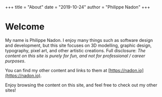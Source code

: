 +++
title = "About"
date = "2019-10-24"
author = "Philippe Nadon"
+++

# Welcome

My name is Philippe Nadon. I enjoy many things such as software design and development, but this site focuses on 3D modelling, graphic design, typography, pixel art, and other artistic creations. Full disclosure: *The content on this site is purely for fun, and not for professional / career purposes*.

You can find my other content and links to them at [https://nadon.io](https://nadon.io).

Enjoy browsing the content on this site, and feel free to check out my other sites!

